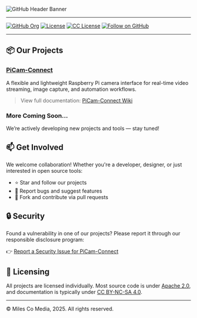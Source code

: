 
![GitHub Header Banner](https://github.com/PiCam-Connect/.github/blob/72ef8e13ddc612987569f995af7a56e9345712eb/Wiki-3.png)
___
[![GitHub Org](https://img.shields.io/badge/GitHub-Miles%20Co%20Media-181717?logo=github)](https://github.com/Tys0nat0r01)
[![License](https://img.shields.io/badge/License-Apache%202.0-blue.svg)](https://www.apache.org/licenses/LICENSE-2.0)
[![CC License](https://img.shields.io/badge/Docs%20License-CC%20BY--NC--SA%204.0-lightgrey.svg)](https://creativecommons.org/licenses/by-nc-sa/4.0/)
[![Follow on GitHub](https://img.shields.io/github/followers/Tys0nat0r01?label=Follow&style=social)](https://github.com/Tys0nat0r01)

___

## 📦 Our Projects

### [PiCam-Connect](https://github.com/Tys0nat0r01/PiCam-Connect)
A flexible and lightweight Raspberry Pi camera interface for real-time video streaming, image capture, and automation workflows.

> View full documentation: [PiCam-Connect Wiki](https://github.com/Tys0nat0r01/PiCam-Connect/wiki)

### More Coming Soon...
We’re actively developing new projects and tools — stay tuned!

## 📫 Get Involved

We welcome collaboration! Whether you're a developer, designer, or just interested in open source tools:

- ⭐ Star and follow our projects
- 🐛 Report bugs and suggest features
- 📂 Fork and contribute via pull requests

## 🔒 Security

Found a vulnerability in one of our projects? Please report it through our responsible disclosure program:

👉 [Report a Security Issue for PiCam-Connect](https://github.com/Tys0nat0r01/PiCam-Connect/security/advisories/new)

## 📜 Licensing

All projects are licensed individually. Most source code is under [Apache 2.0](https://www.apache.org/licenses/LICENSE-2.0), and documentation is typically under [CC BY-NC-SA 4.0](https://creativecommons.org/licenses/by-nc-sa/4.0/).

---

© Miles Co Media, 2025. All rights reserved.
